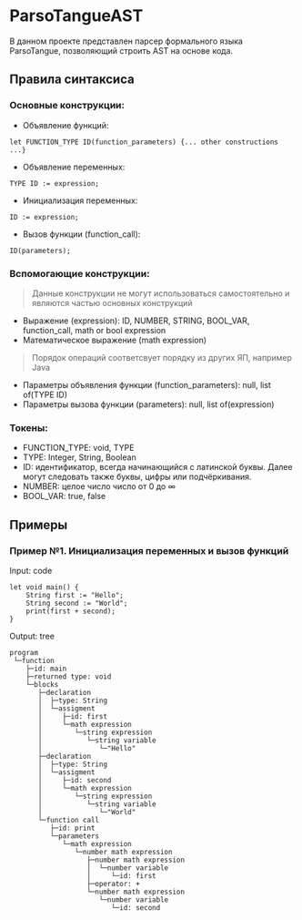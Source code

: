 # ParsoTangueAST

В данном проекте представлен парсер формального языка ParsoTangue, позволяющий строить AST на основе кода.

## Правила синтаксиса

### Основные конструкции:
* Объявление функций:
```
let FUNCTION_TYPE ID(function_parameters) {... other constructions ...}
```
* Объявление переменных:
```
TYPE ID := expression;
```
* Инициализация переменных:
```
ID := expression;
```
* Вызов функции (function_call):
```
ID(parameters);
```

### Вспомогающие конструкции:
> Данные конструкции не могут использоваться самостоятельно и являются частью основных конструкций
* Выражение (expression): ID, NUMBER, STRING, BOOL_VAR, function_call, math or bool expression
* Математическое выражение (math expression)
> Порядок операций соответсвует порядку из других ЯП, например Java
* Параметры объявления функции (function_parameters): null, list of(TYPE ID)
* Параметры вызова функции (parameters): null, list of(expression)


### Токены:
* FUNCTION_TYPE: void, TYPE
* TYPE: Integer, String, Boolean
* ID: идентификатор, всегда начинающийся с латинской буквы. Далее могут следовать также буквы, цифры или подчёркивания.
* NUMBER: целое число число от 0 до ∞
* BOOL_VAR: true, false

## Примеры
### Пример №1. Инициализация переменных и вызов функций
Input: code
```
let void main() {
    String first := "Hello";
    String second := "World";
    print(first + second);
}
```

Output: tree 
```
program
 └─function
    ├─id: main
    ├─returned type: void
    └─blocks
       ├─declaration
       │  ├─type: String
       │  └─assigment
       │     ├─id: first
       │     └─math expression
       │        └─string expression
       │           └─string variable
       │              └─"Hello"
       ├─declaration
       │  ├─type: String
       │  └─assigment
       │     ├─id: second
       │     └─math expression
       │        └─string expression
       │           └─string variable
       │              └─"World"
       └─function call
          ├─id: print
          └─parameters
             └─math expression
                └─number math expression
                   ├─number math expression
                   │  └─number variable
                   │     └─id: first
                   ├─operator: +
                   └─number math expression
                      └─number variable
                         └─id: second
```
